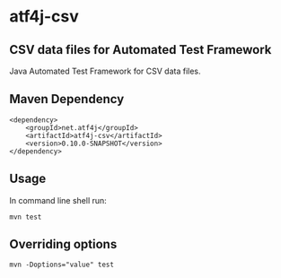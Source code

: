 # atf4j-csv

## CSV data files for Automated Test Framework

Java Automated Test Framework for CSV data files.

## Maven Dependency

	<dependency>
		<groupId>net.atf4j</groupId>
		<artifactId>atf4j-csv</artifactId>
		<version>0.10.0-SNAPSHOT</version>
	</dependency>

## Usage

In command line shell run:

    mvn test

## Overriding options

    mvn -Doptions="value" test
